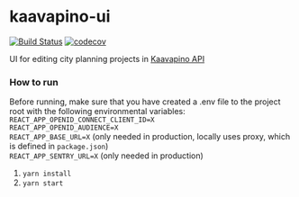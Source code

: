 # kaavapino-ui
[![Build Status](https://travis-ci.com/City-of-Helsinki/kaavapino-ui.svg?branch=master)](https://travis-ci.com/City-of-Helsinki/kaavapino-ui)
[![codecov](https://codecov.io/gh/City-of-Helsinki/kaavapino-ui/branch/master/graph/badge.svg)](https://codecov.io/gh/City-of-Helsinki/kaavapino-ui)

UI for editing city planning projects in [Kaavapino API](https://github.com/City-of-Helsinki/kaavapino)  

### How to run
Before running, make sure that you have created a .env file to the project root with the following environmental variables:  
`REACT_APP_OPENID_CONNECT_CLIENT_ID=X`  
`REACT_APP_OPENID_AUDIENCE=X`  
`REACT_APP_BASE_URL=X` (only needed in production, locally uses proxy, which is defined in `package.json`)  
`REACT_APP_SENTRY_URL=X` (only needed in production)  

1. `yarn install`  
2. `yarn start`  
